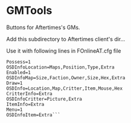 # GMTools

Buttons for Aftertimes's GMs.

Add this subdirectory to Aftertimes client's dir...

Use it with following lines in FOnlineAT.cfg file
```[GMT]
Possess=1
OSDInfoLocation=Maps,Position,Type,Extra
Enabled=1
OSDInfoMap=Size,Faction,Owner,Size,Hex,Extra
Draw=1
OSDInfo=Location,Map,Critter,Item,Mouse,Hex
CritterInfo=Extra
OSDInfoCritter=Picture,Extra
ItemInfo=Extra
Menu=1
OSDInfoItem=Extra```
